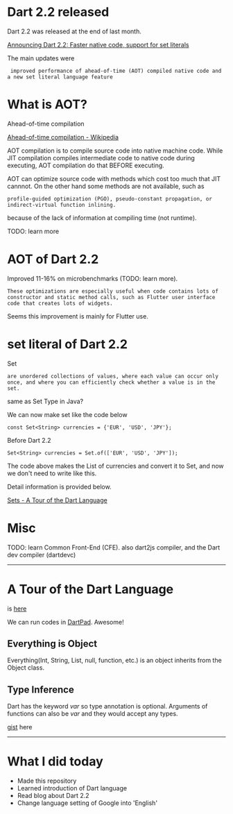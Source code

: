 # Dart 2.2 released

Dart 2.2 was released at the end of last month. 

[Announcing Dart 2.2: Faster native code, support for set literals](https://medium.com/dartlang/announcing-dart-2-2-faster-native-code-support-for-set-literals-7e2ab19cc86d)

The main updates were

```
 improved performance of ahead-of-time (AOT) compiled native code and a new set literal language feature
 ```

 # What is AOT?

Ahead-of-time compilation

[Ahead-of-time compilation - Wikipedia](https://en.wikipedia.org/wiki/Ahead-of-time_compilation)

AOT compilation is to compile source code into native machine code. While JIT compilation compiles intermediate code to native code during executing, AOT compilation do that BEFORE executing.

 AOT can optimize source code with methods which cost too much that JIT cannnot. On the other hand some methods are not available, such as 

 ```
 profile-guided optimization (PGO), pseudo-constant propagation, or indirect-virtual function inlining.
 ```

 because of the lack of information at compiling time (not runtime).

 TODO: learn more

# AOT of Dart 2.2 

Improved 11-16% on microbenchmarks (TODO: learn more).

```
These optimizations are especially useful when code contains lots of constructor and static method calls, such as Flutter user interface code that creates lots of widgets.
```

Seems this improvement is mainly for Flutter use.

# set literal of Dart 2.2

Set 

```
are unordered collections of values, where each value can occur only once, and where you can efficiently check whether a value is in the set.
```

same as Set Type in Java?

We can now make set like the code below

```
const Set<String> currencies = {'EUR', 'USD', 'JPY'};
```

Before Dart 2.2

```
Set<String> currencies = Set.of(['EUR', 'USD', 'JPY']);
```

The code above makes the List of currencies and convert it to Set, and now we don't need to write like this.

Detail information is provided below.

[Sets - A Tour of the Dart Language](https://www.dartlang.org/guides/language/language-tour#sets)

# Misc

TODO: learn Common Front-End (CFE). also dart2js compiler, and the Dart dev compiler (dartdevc) 

---

# A Tour of the Dart Language

is [here](https://www.dartlang.org/guides/language/language-tour)

We can run codes in [DartPad](https://dartpad.dartlang.org/). Awesome!

## Everything is Object

Everything(Int, String, List, null, function, etc.) is an object inherits from the Object class.

## Type Inference

Dart has the keyword _var_ so type annotation is optional.
Arguments of functions can also be _var_ and they would accept any types.

[gist](https://gist.github.com/chooyan-eng/264cbaaa7e352812a196699ed68ce194) here



---

# What I did today

- Made this repository
- Learned introduction of Dart language
- Read blog about Dart 2.2
- Change language setting of Google into 'English'
